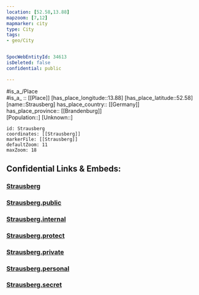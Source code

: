 ```yaml
---
location: [52.58,13.88] 
mapzoom: [7,12] 
mapmarker: city 
type: City
tags:
- geo/City


SpocWebEntityId: 34613
isDeleted: false
confidential: public

---
```

#is_a_/Place  
#is_a_ :: [[Place]] 
[has_place_longitude::13.88] 
[has_place_latitude::52.58] 
[name::Strausberg] 
has_place_country:: [[Germany]]  
has_place_province:: [[Brandenburg]]  
[Population::] 
[Unknown::] 


```leaflet
id: Strausberg
coordinates: [[Strausberg]] 
markerFile: [[Strausberg]] 
defaultZoom: 11 
maxZoom: 18
```


## Confidential Links & Embeds: 

### [Strausberg](/_Standards/Earth/Continent/Europe/Europe~Central/Germany/Germany~East/Brandenburg/counties~Brandenburg/Märkisch-Oderland/cities~Oderland/Strausberg.md) 

### [Strausberg.public](/_public/Earth/Continent/Europe/Europe~Central/Germany/Germany~East/Brandenburg/counties~Brandenburg/Märkisch-Oderland/cities~Oderland/Strausberg.public.md) 

### [Strausberg.internal](/_internal/Earth/Continent/Europe/Europe~Central/Germany/Germany~East/Brandenburg/counties~Brandenburg/Märkisch-Oderland/cities~Oderland/Strausberg.internal.md) 

### [Strausberg.protect](/_protect/Earth/Continent/Europe/Europe~Central/Germany/Germany~East/Brandenburg/counties~Brandenburg/Märkisch-Oderland/cities~Oderland/Strausberg.protect.md) 

### [Strausberg.private](/_private/Earth/Continent/Europe/Europe~Central/Germany/Germany~East/Brandenburg/counties~Brandenburg/Märkisch-Oderland/cities~Oderland/Strausberg.private.md) 

### [Strausberg.personal](/_personal/Earth/Continent/Europe/Europe~Central/Germany/Germany~East/Brandenburg/counties~Brandenburg/Märkisch-Oderland/cities~Oderland/Strausberg.personal.md) 

### [Strausberg.secret](/_secret/Earth/Continent/Europe/Europe~Central/Germany/Germany~East/Brandenburg/counties~Brandenburg/Märkisch-Oderland/cities~Oderland/Strausberg.secret.md)

